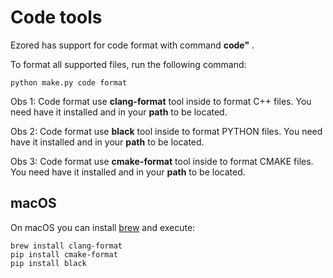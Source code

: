 # Code tools

Ezored has support for code format with command **code"** .

To format all supported files, run the following command:  

```
python make.py code format  
```

Obs 1: Code format use **clang-format** tool inside to format C++ files. You need have it installed and in your **path** to be located.

Obs 2: Code format use **black** tool inside to format PYTHON files. You need have it installed and in your **path** to be located.

Obs 3: Code format use **cmake-format** tool inside to format CMAKE files. You need have it installed and in your **path** to be located.

## macOS

On macOS you can install [brew](https://brew.sh/) and execute:

```
brew install clang-format
pip install cmake-format
pip install black
```